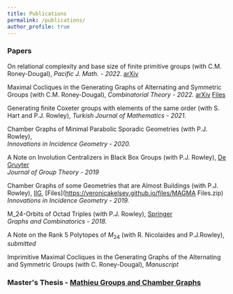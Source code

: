 ```yaml
---
title: Publications
permalink: /publications/
author_profile: true
---
```


### Papers

On relational complexity and base size of finite primitive groups (with C.M. Roney-Dougal),
*Pacific J. Math. - 2022.* [arXiv](https://arxiv.org/abs/2107.14208)

Maximal Cocliques in the Generating Graphs of Alternating and Symmetric Groups (with C.M. Roney-Dougal),
*Combinatorial Theory - 2022.* [arXiv](https://arxiv.org/abs/2007.12021) [Files](https://veronicakelsey.github.io/files/MaxCocliquesCode.zip)

Generating finite Coxeter groups with elements of the same order (with S. Hart and P.J. Rowley),
*Turkish Journal of Mathematics - 2021.*

Chamber Graphs of Minimal Parabolic Sporadic Geometries (with P.J. Rowley),                                
*Innovations in Incidence Geometry - 2020.*

A Note on Involution Centralizers in Black Box Groups (with P.J. Rowley), [De Gruyter](https://www.degruyter.com/view/j/jgth.ahead-of-print/jgth-2019-0128/jgth-2019-0128.xml)                                                
*Journal of Group Theory - 2019*

Chamber Graphs of some Geometries that are Almost Buildings (with P.J. Rowley), [IIG](https://msp.org/iig/2019/17-3/p01.xhtml), [Files](https://veronicakelsey.github.io/files/MAGMA Files.zip)                      
*Innovations in Incidence Geometry - 2019.*

M_24-Orbits of Octad Triples (with P.J. Rowley), [Springer](https://link.springer.com/article/10.1007%2Fs00373-018-1961-1)  
*Graphs and Combinatorics - 2018.*

A Note on the Rank 5 Polytopes of $M_{24}$ (with R. Nicolaides and P.J.Rowley),
*submitted*

Imprimitive Maximal Cocliques in the Generating Graphs of the Alternating and Symmetric Groups (with C. Roney-Dougal),
*Manuscript*



### Master's Thesis - [Mathieu Groups and Chamber Graphs](https://veronicakelsey.github.io/files/MathieuGroups.pdf)  



